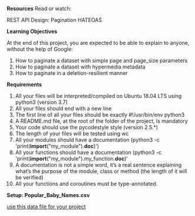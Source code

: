 **Resources**
Read or watch:

REST API Design: Pagination
HATEOAS

**Learning Objectives**

At the end of this project, you are expected to be able to explain to anyone, without the help of Google:

1. How to paginate a dataset with simple page and page_size parameters
2. How to paginate a dataset with hypermedia metadata
3. How to paginate in a deletion-resilient manner

**Requirements**

1. All your files will be interpreted/compiled on Ubuntu 18.04 LTS using python3 (version 3.7)
2. All your files should end with a new line
3. The first line of all your files should be exactly #!/usr/bin/env python3
4. A README.md file, at the root of the folder of the project, is mandatory
5. Your code should use the pycodestyle style (version 2.5.*)
6. The length of your files will be tested using wc
7. All your modules should have a documentation (python3 -c 'print(__import__("my_module").__doc__)')
8. All your functions should have a documentation (python3 -c 'print(__import__("my_module").my_function.__doc__)'
9. A documentation is not a simple word, it’s a real sentence explaining what’s the purpose of the module, class or method (the length of it will be verified)
10. All your functions and coroutines must be type-annotated.

**Setup: Popular_Baby_Names.csv**

[use this data file for your project](https://intranet.alxswe.com/rltoken/NBLY6mdKDBR9zWvNADwjjg)
